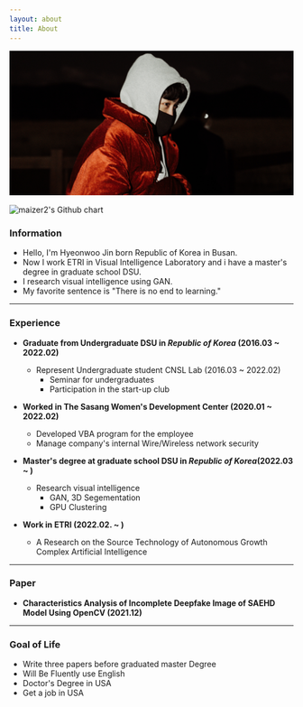 ```yaml
---
layout: about
title: About
---
```



![](https://raw.githubusercontent.com/maizer2/gitblog_img/main/img/About/1639926707659.jpg)

<img src="http://ghchart.rshah.org/8a2be2/maizer2" alt="maizer2's Github chart"/>


### **Information**

* Hello, I'm Hyeonwoo Jin born Republic of Korea in Busan.
* Now I work ETRI in Visual Intelligence Laboratory  and i have a master's degree in graduate school DSU.
* I research visual intelligence using GAN.
* My favorite sentence is "There is no end to learning."

---

### **Experience**

* **Graduate from Undergraduate DSU in *Republic of Korea* (2016.03 ~ 2022.02)**
    * Represent Undergraduate student CNSL Lab (2016.03 ~ 2022.02)
        * Seminar for undergraduates
        * Participation in the start-up club

* **Worked in The Sasang Women's Development Center (2020.01 ~ 2022.02)**
    * Developed VBA program for the employee
    * Manage company's internal Wire/Wireless network security

* **Master's degree at graduate school DSU in *Republic of Korea*(2022.03 ~ )**
    * Research visual intelligence
        * GAN, 3D Segementation
        * GPU Clustering

* **Work in ETRI (2022.02. ~ )**
    * A Research on the Source Technology of Autonomous Growth Complex Artificial Intelligence

---

### **Paper**

* **Characteristics Analysis of Incomplete Deepfake Image of SAEHD Model Using OpenCV (2021.12)**

---

### **Goal of Life**

* Write three papers before graduated master Degree
* Will Be Fluently use English
* Doctor's Degree in USA
* Get a job in USA

